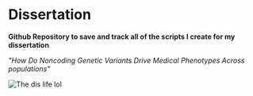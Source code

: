 # Dissertation

**Github Repository to save and track all of the scripts I create for my dissertation**

_"How Do Noncoding Genetic Variants Drive Medical Phenotypes Across populations"_

![The dis life lol](https://img.universitystudent.org/1/4/3357/death-by-dissertation-memes.jpg "The Dis Life")

